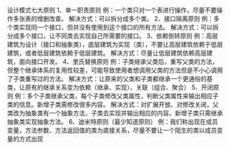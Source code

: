 设计模式七大原则
1、单一职责原则
	例：一个类只对一个表进行操作，尽量不要操作多张表的增删改查。
	解决方式：可以拆分成多个类。
2、接口隔离原则
	例：多个类实现同一个接口，但并没有使用到这个接口的所有方法。
	解决方式：可以拆分成多个接口，让不同类去实现自己所需要的接口。
3、依赖倒转原则
	例：高层建筑为设计（接口和抽象类），底层建筑为实现（类），不要让高层建筑依赖于低层建筑，或者低层建筑依赖于低层建筑。
	解决方式：尽量让低层建筑依赖高层建筑，面向接口开发。
4、里氏替换原则
	例：子类继承父类后，重写父类的方法，但整个继承体系的复用性较差，可能导致使用者想调用父类的方法但是不小心调用了子类重写过的方法。
	解决方式：让原来的父类和子类都继承一个更通俗的基类，让原有的继承关系变为依赖（继承、实现）、关联（组合、聚合）
5、开闭原则
	例：多个子类继承父类，每个子类修改父类属性，判断父类属性来输出相应子类的信息。新增子类需修改很多内容。
	解决方式：对扩展开放、对修改关闭，父类改为抽象类有一个抽象方法，子类去实现并输出相应的内容。新增子类只需继承抽象类实现抽象方法。
6、迪米特原则（最少知道原则）
	例：我们称出现在成员变量，方法参数、方法返回值的类为直接关系，尽量不要让一个陌生的类以成员变量的方式出现
